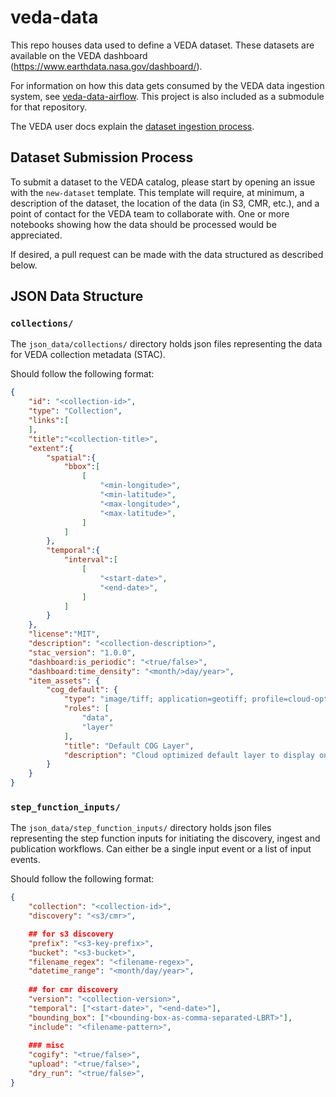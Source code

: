 # veda-data

This repo houses data used to define a VEDA dataset. These datasets are available on the VEDA dashboard (https://www.earthdata.nasa.gov/dashboard/).

For information on how this data gets consumed by the VEDA data ingestion system, see [veda-data-airflow](https://github.com/NASA-IMPACT/veda-data-airflow). This project is also included as a submodule for that repository.

The VEDA user docs explain the [dataset ingestion process](https://nasa-impact.github.io/veda-docs/contributing/dataset-ingestion/).

## Dataset Submission Process

To submit a dataset to the VEDA catalog, please start by opening an issue with the `new-dataset` template. This template will require, at minimum, a description of the dataset, the location of the data (in S3, CMR, etc.), and a point of contact for the VEDA team to collaborate with. One or more notebooks showing how the data should be processed would be appreciated.

If desired, a pull request can be made with the data structured as described below. 

## JSON Data Structure

### `collections/`

The `json_data/collections/` directory holds json files representing the data for VEDA collection metadata (STAC).

Should follow the following format:

```json
{
    "id": "<collection-id>",
    "type": "Collection",
    "links":[
    ],
    "title":"<collection-title>",
    "extent":{
        "spatial":{
            "bbox":[
                [
                    "<min-longitude>",
                    "<min-latitude>",
                    "<max-longitude>",
                    "<max-latitude>",
                ]
            ]
        },
        "temporal":{
            "interval":[
                [
                    "<start-date>",
                    "<end-date>",
                ]
            ]
        }
    },
    "license":"MIT",
    "description": "<collection-description>",
    "stac_version": "1.0.0",
    "dashboard:is_periodic": "<true/false>",
    "dashboard:time_density": "<month/>day/year>",
    "item_assets": {
        "cog_default": {
            "type": "image/tiff; application=geotiff; profile=cloud-optimized",
            "roles": [
                "data",
                "layer"
            ],
            "title": "Default COG Layer",
            "description": "Cloud optimized default layer to display on map"
        }
    }
}

```

### `step_function_inputs/`

The `json_data/step_function_inputs/` directory holds json files representing the step function inputs for initiating the discovery, ingest and publication workflows.
Can either be a single input event or a list of input events.

Should follow the following format:

```json
{
    "collection": "<collection-id>",
    "discovery": "<s3/cmr>",

    ## for s3 discovery
    "prefix": "<s3-key-prefix>",
    "bucket": "<s3-bucket>",
    "filename_regex": "<filename-regex>",
    "datetime_range": "<month/day/year>",
    
    ## for cmr discovery
    "version": "<collection-version>",
    "temporal": ["<start-date>", "<end-date>"],
    "bounding_box": ["<bounding-box-as-comma-separated-LBRT>"],
    "include": "<filename-pattern>",
    
    ### misc
    "cogify": "<true/false>",
    "upload": "<true/false>",
    "dry_run": "<true/false>",
}
```